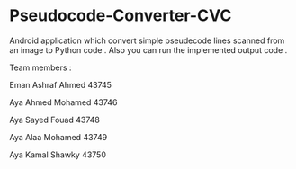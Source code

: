 # Pseudocode-Converter-CVC
Android application which convert simple pseudecode lines scanned from an image to Python code . 
Also you can run the implemented output code .



Team members :

Eman Ashraf Ahmed        43745

Aya Ahmed Mohamed        43746

Aya Sayed Fouad          43748

Aya Alaa Mohamed         43749

Aya Kamal Shawky         43750
